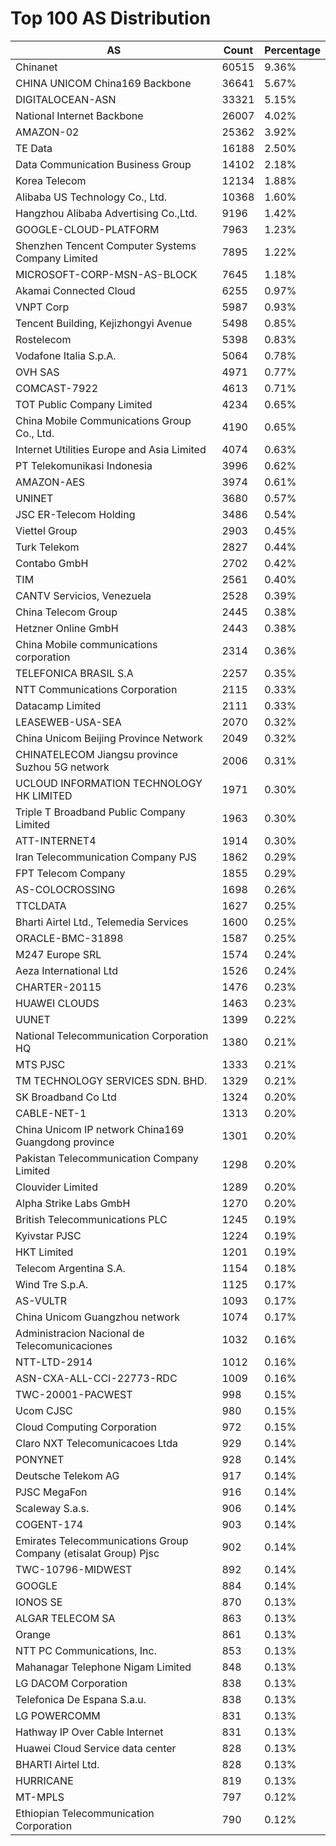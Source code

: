 # Top 100 AS Distribution
| AS | Count | Percentage |
|----|----|----|
| Chinanet | 60515 | 9.36% |
| CHINA UNICOM China169 Backbone | 36641 | 5.67% |
| DIGITALOCEAN-ASN | 33321 | 5.15% |
| National Internet Backbone | 26007 | 4.02% |
| AMAZON-02 | 25362 | 3.92% |
| TE Data | 16188 | 2.50% |
| Data Communication Business Group | 14102 | 2.18% |
| Korea Telecom | 12134 | 1.88% |
| Alibaba US Technology Co., Ltd. | 10368 | 1.60% |
| Hangzhou Alibaba Advertising Co.,Ltd. | 9196 | 1.42% |
| GOOGLE-CLOUD-PLATFORM | 7963 | 1.23% |
| Shenzhen Tencent Computer Systems Company Limited | 7895 | 1.22% |
| MICROSOFT-CORP-MSN-AS-BLOCK | 7645 | 1.18% |
| Akamai Connected Cloud | 6255 | 0.97% |
| VNPT Corp | 5987 | 0.93% |
| Tencent Building, Kejizhongyi Avenue | 5498 | 0.85% |
| Rostelecom | 5398 | 0.83% |
| Vodafone Italia S.p.A. | 5064 | 0.78% |
| OVH SAS | 4971 | 0.77% |
| COMCAST-7922 | 4613 | 0.71% |
| TOT Public Company Limited | 4234 | 0.65% |
| China Mobile Communications Group Co., Ltd. | 4190 | 0.65% |
| Internet Utilities Europe and Asia Limited | 4074 | 0.63% |
| PT Telekomunikasi Indonesia | 3996 | 0.62% |
| AMAZON-AES | 3974 | 0.61% |
| UNINET | 3680 | 0.57% |
| JSC ER-Telecom Holding | 3486 | 0.54% |
| Viettel Group | 2903 | 0.45% |
| Turk Telekom | 2827 | 0.44% |
| Contabo GmbH | 2702 | 0.42% |
| TIM | 2561 | 0.40% |
| CANTV Servicios, Venezuela | 2528 | 0.39% |
| China Telecom Group | 2445 | 0.38% |
| Hetzner Online GmbH | 2443 | 0.38% |
| China Mobile communications corporation | 2314 | 0.36% |
| TELEFONICA BRASIL S.A | 2257 | 0.35% |
| NTT Communications Corporation | 2115 | 0.33% |
| Datacamp Limited | 2111 | 0.33% |
| LEASEWEB-USA-SEA | 2070 | 0.32% |
| China Unicom Beijing Province Network | 2049 | 0.32% |
| CHINATELECOM Jiangsu province Suzhou 5G network | 2006 | 0.31% |
| UCLOUD INFORMATION TECHNOLOGY HK LIMITED | 1971 | 0.30% |
| Triple T Broadband Public Company Limited | 1963 | 0.30% |
| ATT-INTERNET4 | 1914 | 0.30% |
| Iran Telecommunication Company PJS | 1862 | 0.29% |
| FPT Telecom Company | 1855 | 0.29% |
| AS-COLOCROSSING | 1698 | 0.26% |
| TTCLDATA | 1627 | 0.25% |
| Bharti Airtel Ltd., Telemedia Services | 1600 | 0.25% |
| ORACLE-BMC-31898 | 1587 | 0.25% |
| M247 Europe SRL | 1574 | 0.24% |
| Aeza International Ltd | 1526 | 0.24% |
| CHARTER-20115 | 1476 | 0.23% |
| HUAWEI CLOUDS | 1463 | 0.23% |
| UUNET | 1399 | 0.22% |
| National Telecommunication Corporation HQ | 1380 | 0.21% |
| MTS PJSC | 1333 | 0.21% |
| TM TECHNOLOGY SERVICES SDN. BHD. | 1329 | 0.21% |
| SK Broadband Co Ltd | 1324 | 0.20% |
| CABLE-NET-1 | 1313 | 0.20% |
| China Unicom IP network China169 Guangdong province | 1301 | 0.20% |
| Pakistan Telecommunication Company Limited | 1298 | 0.20% |
| Clouvider Limited | 1289 | 0.20% |
| Alpha Strike Labs GmbH | 1270 | 0.20% |
| British Telecommunications PLC | 1245 | 0.19% |
| Kyivstar PJSC | 1224 | 0.19% |
| HKT Limited | 1201 | 0.19% |
| Telecom Argentina S.A. | 1154 | 0.18% |
| Wind Tre S.p.A. | 1125 | 0.17% |
| AS-VULTR | 1093 | 0.17% |
| China Unicom Guangzhou network | 1074 | 0.17% |
| Administracion Nacional de Telecomunicaciones | 1032 | 0.16% |
| NTT-LTD-2914 | 1012 | 0.16% |
| ASN-CXA-ALL-CCI-22773-RDC | 1009 | 0.16% |
| TWC-20001-PACWEST | 998 | 0.15% |
| Ucom CJSC | 980 | 0.15% |
| Cloud Computing Corporation | 972 | 0.15% |
| Claro NXT Telecomunicacoes Ltda | 929 | 0.14% |
| PONYNET | 928 | 0.14% |
| Deutsche Telekom AG | 917 | 0.14% |
| PJSC MegaFon | 916 | 0.14% |
| Scaleway S.a.s. | 906 | 0.14% |
| COGENT-174 | 903 | 0.14% |
| Emirates Telecommunications Group Company (etisalat Group) Pjsc | 902 | 0.14% |
| TWC-10796-MIDWEST | 892 | 0.14% |
| GOOGLE | 884 | 0.14% |
| IONOS SE | 870 | 0.13% |
| ALGAR TELECOM SA | 863 | 0.13% |
| Orange | 861 | 0.13% |
| NTT PC Communications, Inc. | 853 | 0.13% |
| Mahanagar Telephone Nigam Limited | 848 | 0.13% |
| LG DACOM Corporation | 838 | 0.13% |
| Telefonica De Espana S.a.u. | 838 | 0.13% |
| LG POWERCOMM | 831 | 0.13% |
| Hathway IP Over Cable Internet | 831 | 0.13% |
| Huawei Cloud Service data center | 828 | 0.13% |
| BHARTI Airtel Ltd. | 828 | 0.13% |
| HURRICANE | 819 | 0.13% |
| MT-MPLS | 797 | 0.12% |
| Ethiopian Telecommunication Corporation | 790 | 0.12% |
